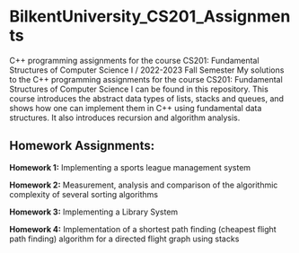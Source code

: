 # BilkentUniversity_CS201_Assignments
C++ programming assignments for the course CS201: Fundamental Structures of Computer Science I / 2022-2023 Fall Semester
My solutions to the C++ programming assignments for the course CS201: Fundamental Structures of Computer Science I can be found in this repository. This course introduces the abstract data types of lists, stacks and queues, and shows how one can implement them in C++ using fundamental data structures. It also introduces recursion and algorithm analysis. 

## Homework Assignments:

**Homework 1:** Implementing a sports league management system 

**Homework 2:** Measurement, analysis and comparison of the algorithmic complexity of several sorting algorithms

**Homework 3:** Implementing a Library System

**Homework 4:** Implementation of a shortest path finding (cheapest flight path finding) algorithm for a directed flight graph using stacks
